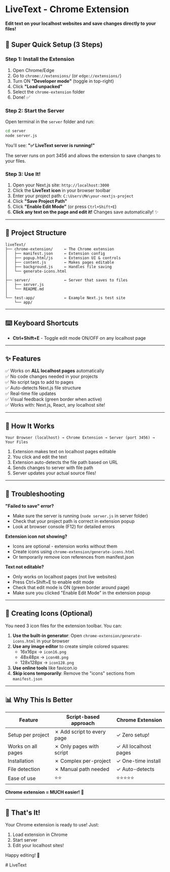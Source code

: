 # LiveText - Chrome Extension

**Edit text on your localhost websites and save changes directly to your files!**

## 🚀 Super Quick Setup (3 Steps)

### Step 1: Install the Extension

1. Open Chrome/Edge
2. Go to `chrome://extensions/` (or `edge://extensions/`)
3. Turn ON **"Developer mode"** (toggle in top-right)
4. Click **"Load unpacked"**
5. Select the `chrome-extension` folder
6. Done! ✅

### Step 2: Start the Server

Open terminal in the `server` folder and run:
```bash
cd server
node server.js
```

You'll see: **"✅ LiveText server is running!"**

The server runs on port 3456 and allows the extension to save changes to your files.

### Step 3: Use It!

1. Open your Next.js site: `http://localhost:3000`
2. Click the **LiveText icon** in your browser toolbar
3. Enter your project path: `C:\Users\Me\your-nextjs-project`
4. Click **"Save Project Path"**
5. Click **"Enable Edit Mode"** (or press `Ctrl+Shift+E`)
6. **Click any text on the page and edit it!** Changes save automatically! ✨

---

## 📁 Project Structure

```
liveText/
├── chrome-extension/     ← The Chrome extension
│   ├── manifest.json     ← Extension config
│   ├── popup.html/js     ← Extension UI & controls
│   ├── content.js        ← Makes pages editable
│   ├── background.js     ← Handles file saving
│   └── generate-icons.html
│
├── server/               ← Server that saves to files
│   ├── server.js
│   └── README.md
│
└── test-app/             ← Example Next.js test site
    └── app/
```

---

## ⌨️ Keyboard Shortcuts

- **Ctrl+Shift+E** - Toggle edit mode ON/OFF on any localhost page

---

## ✨ Features

✅ Works on **ALL localhost pages** automatically  
✅ No code changes needed in your projects  
✅ No script tags to add to pages  
✅ Auto-detects Next.js file structure  
✅ Real-time file updates  
✅ Visual feedback (green border when active)  
✅ Works with: Next.js, React, any localhost site!

---

## 🎯 How It Works

```
Your Browser (localhost) → Chrome Extension → Server (port 3456) → Your Files
```

1. Extension makes text on localhost pages editable
2. You click and edit the text
3. Extension auto-detects the file path based on URL
4. Sends changes to server with file path
5. Server updates your actual source files!

---

## 🔧 Troubleshooting

**"Failed to save" error?**
- Make sure the server is running (`node server.js` in server folder)
- Check that your project path is correct in extension popup
- Look at browser console (F12) for detailed errors

**Extension icon not showing?**
- Icons are optional - extension works without them
- Create icons using `chrome-extension/generate-icons.html`
- Or temporarily remove icon references from manifest.json

**Text not editable?**
- Only works on localhost pages (not live websites)
- Press Ctrl+Shift+E to enable edit mode
- Check that edit mode is ON (green border around page)
- Make sure you clicked "Enable Edit Mode" in the extension popup

---

## 🎨 Creating Icons (Optional)

You need 3 icon files for the extension toolbar. You can:

1. **Use the built-in generator**: Open `chrome-extension/generate-icons.html` in your browser
2. **Use any image editor** to create simple colored squares:
   - 16x16px → `icon16.png`
   - 48x48px → `icon48.png`
   - 128x128px → `icon128.png`
3. **Use online tools** like favicon.io
4. **Skip icons temporarily**: Remove the "icons" sections from `manifest.json`

---

## 📊 Why This Is Better

| Feature | Script-based approach | Chrome Extension |
|---------|----------------------|------------------|
| Setup per project | ✗ Add script to every page | ✓ Zero setup! |
| Works on all pages | ✗ Only pages with script | ✓ All localhost pages |
| Installation | ✗ Complex per-project | ✓ One-time install |
| File detection | ✗ Manual path needed | ✓ Auto-detects |
| Ease of use | ⭐⭐ | ⭐⭐⭐⭐⭐ |

**Chrome extension = MUCH easier!** 🎉

---

## 🎉 That's It!

Your Chrome extension is ready to use! Just:
1. Load extension in Chrome
2. Start server
3. Edit your localhost sites!

Happy editing! 🚀

#   L i v e T e x t  
 